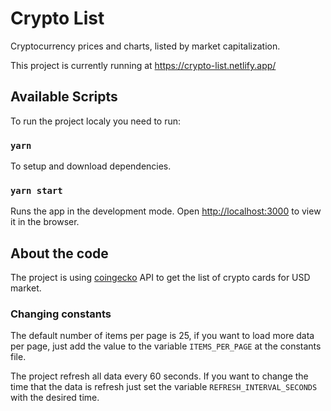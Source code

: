# Crypto List

Cryptocurrency prices and charts, listed by market capitalization.

This project is currently running at https://crypto-list.netlify.app/

## Available Scripts
To run the project localy you need to run:
### `yarn`

To setup and download dependencies.
### `yarn start`

Runs the app in the development mode.
Open [http://localhost:3000](http://localhost:3000) to view it in the browser.

## About the code

The project is using [coingecko](https://www.coingecko.com/api/documentations/v3) API to get the list of crypto cards ​for USD market.

### Changing constants

The default number of items per page is 25, if you want to load more data per page, just add the value to the variable `ITEMS_PER_PAGE` at the constants file.

The project refresh all data every 60 seconds. If you want to change the time that the data is refresh just set the variable `REFRESH_INTERVAL_SECONDS` with the desired time.
